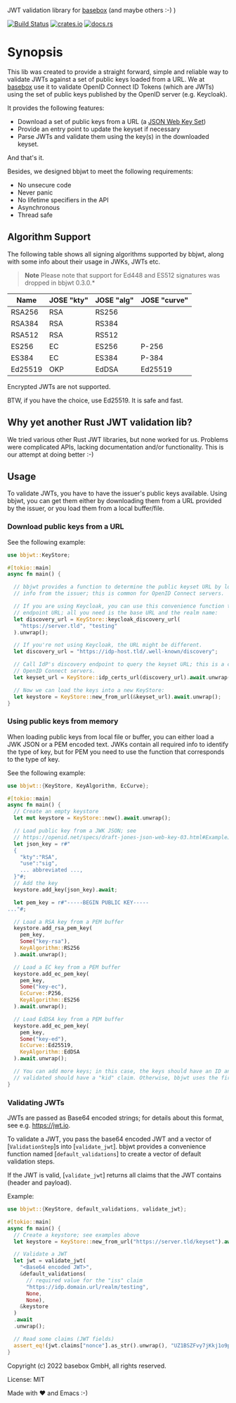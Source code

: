 JWT validation library for [basebox](https://basebox.io) (and maybe others :-) )

[![Build Status](https://github.com/basebox-tech/bbjwt/actions/workflows/main.yml/badge.svg)](https://github.com/basebox-tech/bbjwt/actions/workflows/main.yml)
[![crates.io](https://img.shields.io/crates/v/bbjwt.svg)](https://crates.io/crates/bbjwt)
[![docs.rs](https://docs.rs/bbjwt/badge.svg)](https://docs.rs/bbjwt)



# Synopsis

This lib was created to provide a straight forward, simple and reliable way to validate
JWTs against a set of public keys loaded from a URL.
We at [basebox](https://basebox.io) use it to validate OpenID Connect ID Tokens (which are JWTs)
using the set of public keys published by the OpenID server (e.g. Keycloak).

It provides the following features:

* Download a set of public keys from a URL (a [JSON Web Key Set](https://connect2id.com/products/server/docs/config/jwk-set))
* Provide an entry point to update the keyset if necessary
* Parse JWTs and validate them using the key(s) in the downloaded keyset.

And that's it.

Besides, we designed bbjwt to meet the following requirements:

* No unsecure code
* Never panic
* No lifetime specifiers in the API
* Asynchronous
* Thread safe

## Algorithm Support

The following table shows all signing algorithms supported by bbjwt, along with some info about
their usage in JWKs, JWTs etc.

> **Note**
> Please note that support for Ed448 and ES512 signatures was dropped in bbjwt 0.3.0.*

| Name    | JOSE "kty" | JOSE "alg" | JOSE "curve"      |
| ------- | ---------- | ---------- | ----------------- |
| RSA256  | RSA        | RS256      |                   |
| RSA384  | RSA        | RS384      |                   |
| RSA512  | RSA        | RS512      |                   |
| ES256   | EC         | ES256      | P-256             |
| ES384   | EC         | ES384      | P-384             |
| Ed25519 | OKP        | EdDSA      | Ed25519           |

Encrypted JWTs are not supported.

BTW, if you have the choice, use Ed25519. It is safe and fast.


## Why yet another Rust JWT validation lib?

We tried various other Rust JWT libraries, but none worked for us. Problems were complicated
APIs, lacking documentation and/or functionality. This is our attempt at doing better :-)

## Usage

To validate JWTs, you have to have the issuer's public keys available. Using bbjwt, you can
get them either by downloading them from a URL provided by the issuer, or you load them from
a local buffer/file.

### Download public keys from a URL

See the following example:

```rust no_run
use bbjwt::KeyStore;

#[tokio::main]
async fn main() {

  // bbjwt provides a function to determine the public keyset URL by loading discovery
  // info from the issuer; this is common for OpenID Connect servers.

  // If you are using Keycloak, you can use this convenience function to get the discovery
  // endpoint URL; all you need is the base URL and the realm name:
  let discovery_url = KeyStore::keycloak_discovery_url(
    "https://server.tld", "testing"
  ).unwrap();

  // If you're not using Keycloak, the URL might be different.
  let discovery_url = "https://idp-host.tld/.well-known/discovery";

  // Call IdP's discovery endpoint to query the keyset URL; this is a common feature on
  // OpenID Connect servers.
  let keyset_url = KeyStore::idp_certs_url(discovery_url).await.unwrap();

  // Now we can load the keys into a new KeyStore:
  let keystore = KeyStore::new_from_url(&keyset_url).await.unwrap();
}
```

### Using public keys from memory

When loading public keys from local file or buffer, you can either load a JWK JSON or a PEM encoded
text. JWKs contain all required info to identify the type of key, but for PEM you need to use
the function that corresponds to the type of key.

See the following example:

```rust no_run
use bbjwt::{KeyStore, KeyAlgorithm, EcCurve};

#[tokio::main]
async fn main() {
  // Create an empty keystore
  let mut keystore = KeyStore::new().await.unwrap();

  // Load public key from a JWK JSON; see
  // https://openid.net/specs/draft-jones-json-web-key-03.html#ExampleJWK
  let json_key = r#"
  {
    "kty":"RSA",
    "use":"sig",
    ... abbreviated ...,
  }"#;
  // Add the key
  keystore.add_key(json_key).await;

  let pem_key = r#"-----BEGIN PUBLIC KEY-----
..."#;

  // Load a RSA key from a PEM buffer
  keystore.add_rsa_pem_key(
    pem_key,
    Some("key-rsa"),
    KeyAlgorithm::RS256
  ).await.unwrap();

  // Load a EC key from a PEM buffer
  keystore.add_ec_pem_key(
    pem_key,
    Some("key-ec"),
    EcCurve::P256,
    KeyAlgorithm::ES256
  ).await.unwrap();

  // Load EdDSA key from a PEM buffer
  keystore.add_ec_pem_key(
    pem_key,
    Some("key-ed"),
    EcCurve::Ed25519,
    KeyAlgorithm::EdDSA
  ).await.unwrap();

  // You can add more keys; in this case, the keys should have an ID and the JWT to be
  // validated should have a "kid" claim. Otherwise, bbjwt uses the first key in the set.
}
```

### Validating JWTs

JWTs are passed as Base64 encoded strings; for details about this format, see e.g. <https://jwt.io>.

To validate a JWT, you pass the base64 encoded JWT and a vector of [`ValidationStep`]s into [`validate_jwt`]. bbjwt provides a convenience function named [`default_validations`] to create a vector of default validation steps.

If the JWT is valid, [`validate_jwt`] returns all claims that the JWT contains (header and payload).

Example:

```rust no_run
use bbjwt::{KeyStore, default_validations, validate_jwt};

#[tokio::main]
async fn main() {
  // Create a keystore; see examples above
  let keystore = KeyStore::new_from_url("https://server.tld/keyset").await.unwrap();

  // Validate a JWT
  let jwt = validate_jwt(
    "<Base64 encoded JWT>",
    &default_validations(
      // required value for the "iss" claim
      "https://idp.domain.url/realm/testing",
      None,
      None),
    &keystore
  )
  .await
  .unwrap();

  // Read some claims (JWT fields)
  assert_eq!(jwt.claims["nonce"].as_str().unwrap(), "UZ1BSZFvy7jKkj1o9p3r7w");
}
```


Copyright (c) 2022 basebox GmbH, all rights reserved.

License: MIT

Made with ❤️ and Emacs :-)
